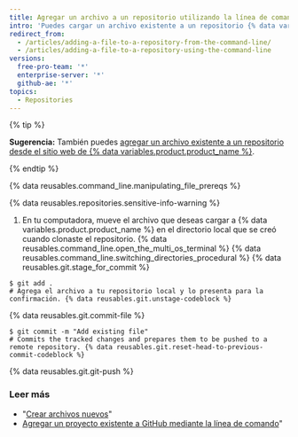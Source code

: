 ```yaml
---
title: Agregar un archivo a un repositorio utilizando la línea de comando
intro: 'Puedes cargar un archivo existente a un repositorio {% data variables.product.product_name %} utilizando la línea de comando.'
redirect_from:
  - /articles/adding-a-file-to-a-repository-from-the-command-line/
  - /articles/adding-a-file-to-a-repository-using-the-command-line
versions:
  free-pro-team: '*'
  enterprise-server: '*'
  github-ae: '*'
topics:
  - Repositories
---
```


{% tip %}

**Sugerencia:** También puedes [agregar un archivo existente a un repositorio desde el sitio web de {% data variables.product.product_name %}](/articles/adding-a-file-to-a-repository).

{% endtip %}

{% data reusables.command_line.manipulating_file_prereqs %}

{% data reusables.repositories.sensitive-info-warning %}

1. En tu computadora, mueve el archivo que deseas cargar a {% data variables.product.product_name %} en el directorio local que se creó cuando clonaste el repositorio.
{% data reusables.command_line.open_the_multi_os_terminal %}
{% data reusables.command_line.switching_directories_procedural %}
{% data reusables.git.stage_for_commit %}
  ```shell
  $ git add .
  # Agrega el archivo a tu repositorio local y lo presenta para la confirmación. {% data reusables.git.unstage-codeblock %}
  ```
{% data reusables.git.commit-file %}
  ```shell
  $ git commit -m "Add existing file"
  # Commits the tracked changes and prepares them to be pushed to a remote repository. {% data reusables.git.reset-head-to-previous-commit-codeblock %}
  ```
{% data reusables.git.git-push %}

### Leer más

- "[Crear archivos nuevos](/articles/creating-new-files)"
- [Agregar un proyecto existente a GitHub mediante la línea de comando](/articles/adding-an-existing-project-to-github-using-the-command-line)"
